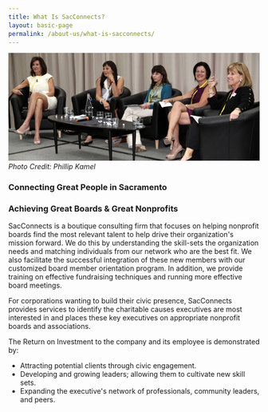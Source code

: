 ```yaml
---
title: What Is SacConnects?
layout: basic-page
permalink: /about-us/what-is-sacconnects/
---
```

![an image of Nancy and three other women sitting on stage speaking to an audience ](/assets/images/what-is-sacconnects-banner.jpg)
*Photo Credit: Phillip Kamel*

### Connecting Great People in Sacramento

### Achieving  Great Boards & Great Nonprofits

SacConnects is a boutique consulting firm that focuses on helping nonprofit boards find the most relevant talent to help drive their organization's mission forward. We do this by understanding the skill-sets the organization needs and matching individuals from our network who are the best fit. We also facilitate the successful integration of these new members with our customized board member orientation program. In addition, we provide training on effective fundraising techniques and running more effective board meetings.

For corporations wanting to build their civic presence, SacConnects provides services to identify the charitable causes executives are most interested in and places these key executives on appropriate nonprofit boards and associations.

The Return on Investment to the company and its employee is demonstrated by:

* Attracting potential clients through civic engagement.
* Developing and growing leaders; allowing them to cultivate new skill sets.
* Expanding the executive's network of professionals, community leaders, and peers.